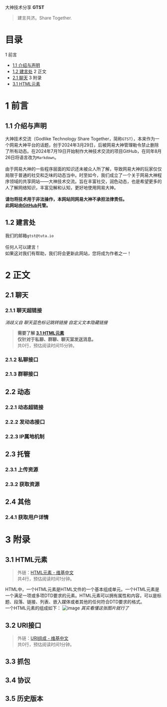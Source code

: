 大神技术分享 
__GTST__
> 建言共济。Share Together.

# 目录
1 前言
 - [1.1 介绍与声明]()
 - [1.2 建言处]()
2 正文
 - [2.1 聊天]()
3 附录
 - [3.1 HTML元素](#31-html%E5%85%83%E7%B4%A0)

# 1 前言
## 1.1 介绍与声明
大神技术交流（Godlike Technology Share Together，简称`GTST`），本来作为一个网易大神平台的话题，创于2024年3月29日，后被网易大神管理勒令禁止删除了所有动态。在2024年7月19日开始制作大神技术交流的项目GitHub，在同年8月26日将语言改为`Markdown`。<br /><br />
由于网易大神的一些程序层面的知识还未被众人所了解，导致网易大神的玩家仅仅局限于普通的社交和乏味的动态当中。时至如今，我们成立了一个关于网易大神程序领域的共享网站——大神技术交流。旨在丰富社交，润色动态，也是希望更多的人了解网络知识，丰富见解和认知，更好地使用网易大神。<br /><br />
__请勿将技术用于非法操作，本网站同网易大神不承担法律责任。__<br />
__此网站由[GitHub](https://github.com)托管。__
## 1.2 建言处
我们的邮箱`gtst@tuta.io`<br /><br />
任何人可以建言！<br />
如果这对我们有帮助，我们将会更新此网站，您将成为作者之一！
# 2 正文
## 2.1 聊天
### 2.1.1 聊天超链接
_消歧义自 聊天蓝色标记跳转链接 自定义文本隐藏链接_
> __需要了解 [3.1 HTML元素](#31-html%E5%85%83%E7%B4%A0)<br />
> 仅针对于私聊、群聊、聊天室发送消息。__<br />
> 共0行，预估阅读时间15分钟。

### 2.1.2 私聊接口
### 2.1.3 群聊接口
## 2.2 动态
### 2.2.1 动态超链接
### 2.2.2 发动态接口
### 2.2.3 IP属地机制
## 2.3 托管
### 2.3.1 上传资源
### 2.3.2 获取资源
## 2.4 其他
### 2.4.1 获取用户详情
# 3 附录
## 3.1 HTML元素
> 外链：[HTML元素 - 维基中文]()<br />
> 共4行，预估阅读时间1分钟。

HTML中，一个HTML元素是HTML文件的一个基本组成单元。一个HTML元素是一个满足一项或多项DTD要求的元素。HTML元素可以拥有属性和内容，可以是标题、段落、链接、列表、嵌入媒体或者其他的任何符合DTD要求的格式。<br />一个HTML元素的组成如下：
![image](https://github.com/user-attachments/assets/94d6900c-f519-443f-91f5-d935da5ed5f6)
_其实看懂这张图片就行了_
## 3.2 URI接口
> 外链：[URI组成 - 维基中文]()<br />
> 共0行，预估阅读时间1分钟。

## 3.3 抓包
## 3.4 协议
## 3.5 历史版本







